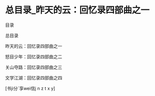 # 总目录_昨天的云：回忆录四部曲之一

目录

总目录

昨天的云：回忆录四部曲之一

怒目少年：回忆录四部曲之二

关山夺路：回忆录四部曲之三

文学江湖：回忆录四部曲之四

[书ji分`享wei信j n z t x y]